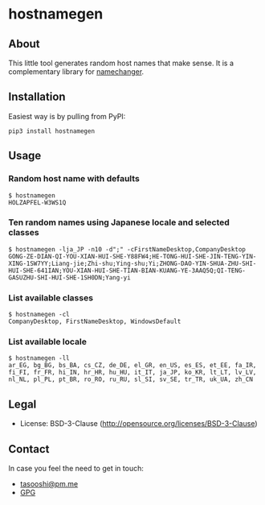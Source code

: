 # hostnamegen

## About

This little tool generates random host names that make sense. It is a complementary library for [namechanger](https://github.com/tasooshi/namechanger).

## Installation

Easiest way is by pulling from PyPI:

    pip3 install hostnamegen

## Usage

### Random host name with defaults

    $ hostnamegen
    HOLZAPFEL-W3WS1Q

### Ten random names using Japanese locale and selected classes

    $ hostnamegen -lja_JP -n10 -d";" -cFirstNameDesktop,CompanyDesktop
    GONG-ZE-DIAN-QI-YOU-XIAN-HUI-SHE-Y88FW4;HE-TONG-HUI-SHE-JIN-TENG-YIN-XING-1SW7YY;Liang-jie;Zhi-shu;Ying-shu;Yi;ZHONG-DAO-YIN-SHUA-ZHU-SHI-HUI-SHE-641IAN;YOU-XIAN-HUI-SHE-TIAN-BIAN-KUANG-YE-3AAQ5Q;QI-TENG-GASUZHU-SHI-HUI-SHE-1SH0DN;Yang-yi

### List available classes

    $ hostnamegen -cl
    CompanyDesktop, FirstNameDesktop, WindowsDefault

### List available locale

    $ hostnamegen -ll
    ar_EG, bg_BG, bs_BA, cs_CZ, de_DE, el_GR, en_US, es_ES, et_EE, fa_IR, fi_FI, fr_FR, hi_IN, hr_HR, hu_HU, it_IT, ja_JP, ko_KR, lt_LT, lv_LV, nl_NL, pl_PL, pt_BR, ro_RO, ru_RU, sl_SI, sv_SE, tr_TR, uk_UA, zh_CN

## Legal

* License: BSD-3-Clause (http://opensource.org/licenses/BSD-3-Clause)

## Contact

In case you feel the need to get in touch:

* tasooshi@pm.me
* [GPG](https://tasooshi.github.io/6C3E62B2.asc)
